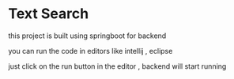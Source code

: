 # Text Search 

this project is built using springboot for backend

you can run the code in editors like intellij , eclipse

just click on the run button in the editor , backend will start running
